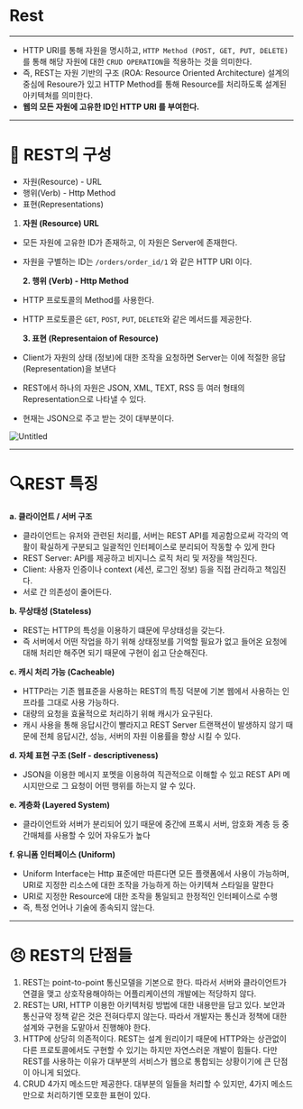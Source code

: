 # Rest

------

- HTTP URI를 통해 자원을 명시하고, `HTTP Method (POST, GET, PUT, DELETE)`를 통해 해당 자원에 대한 `CRUD OPERATION`을 적용하는 것을 의미한다.
- 즉, REST는 자원 기반의 구조 (ROA: Resource Oriented Architecture) 설계의 중심에 Resoure가 있고 HTTP Method를 통해 Resource를 처리하도록 설계된 아키텍쳐를 의미한다.
- **웹의 모든 자원에 고유한 ID인 HTTP URI 를 부여한다.**

------

# 📖 REST의 구성

- 자원(Resource) - URL
- 행위(Verb) - Http Method
- 표현(Representations)

1. **자원 (Resource) URL**

- 모든 자원에 고유한 ID가 존재하고, 이 자원은 Server에 존재한다.

- 자원을 구별하는 ID는 `/orders/order_id/1` 와 같은 HTTP URI 이다.

  **2. 행위 (Verb) - Http Method**

- HTTP 프로토콜의 Method를 사용한다.

- HTTP 프로토콜은 `GET`, `POST`, `PUT`, `DELETE`와 같은 메서드를 제공한다.

  **3. 표현 (Representaion of Resource)**

- Client가 자원의 상태 (정보)에 대한 조작을 요청하면 Server는 이에 적절한 응답 (Representation)을 보낸다

- REST에서 하나의 자원은 JSON, XML, TEXT, RSS 등 여러 형태의 Representation으로 나타낼 수 있다.

- 현재는 JSON으로 주고 받는 것이 대부분이다.

![Untitled](https://s3-us-west-2.amazonaws.com/secure.notion-static.com/f149600a-9f43-4dd0-bea6-2bd3667d712f/Untitled.png)

------

# 🔍**REST 특징**

**a. 클라이언트 / 서버 구조**

- 클라이언트는 유저와 관련된 처리를, 서버는 REST API를 제공함으로써 각각의 역활이 확실하게 구분되고 일괄적인 인터페이스로 분리되어 작동할 수 있게 한다
- REST Server: API를 제공하고 비지니스 로직 처리 및 저장을 책임진다.
- Client: 사용자 인증이나 context (세션, 로그인 정보) 등을 직접 관리하고 책임진다.
- 서로 간 의존성이 줄어든다.

**b. 무상태성 (Stateless)**

- REST는 HTTP의 특성을 이용하기 떄문에 무상태성을 갖는다.
- 즉 서버에서 어떤 작업을 하기 위해 상태정보를 기억할 필요가 없고 들어온 요청에 대해 처리만 해주면 되기 때문에 구현이 쉽고 단순해진다.

**c. 캐시 처리 가능 (Cacheable)**

- HTTP라는 기존 웹표준을 사용하는 REST의 특징 덕분에 기본 웹에서 사용하는 인프라를 그대로 사용 가능하다.
- 대량의 요청을 효율적으로 처리하기 위해 캐시가 요구된다.
- 캐시 사용을 통해 응답시간이 빨라지고 REST Server 트랜잭션이 발생하지 않기 때문에 전체 응답시간, 성능, 서버의 자원 이용률을 향상 시킬 수 있다.

**d. 자체 표현 구조 (Self - descriptiveness)**

- JSON을 이용한 메시지 포멧을 이용하여 직관적으로 이해할 수 있고 REST API 메시지만으로 그 요청이 어떤 행위를 하는지 알 수 있다.

**e. 계층화 (Layered System)**

- 클라이언트와 서버가 분리되어 있기 때문에 중간에 프록시 서버, 암호화 계층 등 중간매체를 사용할 수 있어 자유도가 높다

**f. 유니폼 인터페이스 (Uniform)**

- Uniform Interface는 Http 표준에만 따른다면 모든 플랫폼에서 사용이 가능하며, URI로 지정한 리소스에 대한 조작을 가능하게 하는 아키텍쳐 스타일을 말한다
- URI로 지정한 Resource에 대한 조작을 통일되고 한정적인 인터페이스로 수행
- 즉, 특정 언어나  기술에 종속되지 않는다.

------

# 😣 **REST의 단점들**

1. REST는 point-to-point 통신모델을 기본으로 한다. 따라서 서버와 클라이언트가 연결을 맺고 상호작용해야하는 어플리케이션의 개발에는 적당하지 않다.
2. REST는 URI, HTTP 이용한 아키텍처링 방법에 대한 내용만을 담고 있다. 보안과 통신규약 정책 같은 것은 전혀다루지 않는다. 따라서 개발자는 통신과 정책에 대한 설계와 구현을 도맡아서 진행해야 한다.
3. HTTP에 상당히 의존적이다. REST는 설계 원리이기 때문에 HTTP와는 상관없이 다른 프로토콜에서도 구현할 수 있기는 하지만 자연스러운 개발이 힘들다. 다만 REST를 사용하는 이유가 대부분의 서비스가 웹으로 통합되는 상황이기에 큰 단점이 아니게 되었다.
4. CRUD 4가지 메소드만 제공한다. 대부분의 일들을 처리할 수 있지만, 4가지 메소드 만으로 처리하기엔 모호한 표현이 있다.